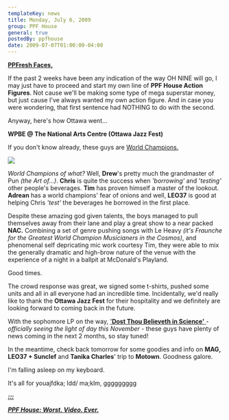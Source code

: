 ```yaml
---
templateKey: news
title: Monday, July 6, 2009
group: PPF House
general: true
postedBy: ppfhouse
date: 2009-07-07T01:00:00-04:00
---
```

[**PPFresh Faces,**](http://www.myspace.com/ppfhouse)

If the past 2 weeks have been any indication of the way OH NINE will go, I may just have to proceed and start my own line of **PPF House Action Figures**. Not cause we'll be making some type of mega superstar money, but just cause I've always wanted my own action figure. And in case you were wondering, that first sentence had NOTHING to do with the second.

Anyway, here's how Ottawa went...

**WPBE @ The National Arts Centre (Ottawa Jazz Fest)**

If you don't know already, these guys are [World Champions.](http://www.myspace.com/wpbe)

![](http://c3.ac-images.myspacecdn.com/images02/78/l_683534f7997047bc9f869e0a395ca166.jpg)

*World Champions of what?*  Well, **Drew**'s pretty much the grandmaster of Pun *(the Art of...)*. **Chris** is quite the success when *'borrowing'* and '*testing'* other people's beverages. **Tim** has proven himself a master of the lookout. **Adrean** has a world champions' fear of onions and well, **LEO37** is good at helping Chris *'test'* the beverages he borrowed in the first place.

Despite these amazing god given talents, the boys managed to pull themselves away from their lane and play a great show to a near packed **NAC.** Combining a set of genre pushing songs with Le Heavy *(it's Fraunche for the Greatest World Champion Musicianers in the Cosmos)*, and phenomenal self depricating mic work courtesy Tim, they were able to mix the generally dramatic and high-brow nature of the venue with the experience of a night in a ballpit at McDonald's Playland.

Good times.

The crowd response was great, we signed some t-shirts, pushed some units and all in all everyone had an incredible time. Incidentally, we'd really like to thank the **Ottawa Jazz Fest** for their hospitality and we definitely are looking forward to coming back in the future.

With the sophomore LP on the way, ['**Dost Thou Believeth in Science'** ](http://wpbe.bandcamp.com)- *officially seeing the light of day this* *November -* these guys have plenty of news coming in the next 2 months, so stay tuned!

In the meantime, check back tomorrow for some goodies and info on **MAG, LEO37 + Sunclef** and **Tanika Charles**' trip to **Motown**. Goodness galore.

I'm falling asleep on my keyboard.

It's all for youajfdka; ldd/ ma;klm, ggggggggg

[***:::*** ](http://www.youtube.com/watch?v=OE2l6CPna4M)

[***PPF House: Worst. Video. Ever.***](http://www.youtube.com/watch?v=OE2l6CPna4M)